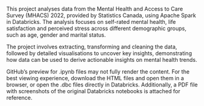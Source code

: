 This project analyses data from the Mental Health and Access to Care Survey (MHACS) 2022, provided by Statistics Canada, using Apache Spark in Databricks. The analysis focuses on self-rated mental health, life satisfaction and perceived stress across different demographic groups, such as age, gender and marital status.

The project involves extracting, transforming and cleaning the data, followed by detailed visualisations to uncover key insights, demonstrating how data can be used to derive actionable insights on mental health trends.

GitHub’s preview for .ipynb files may not fully render the content. For the best viewing experience, download the HTML files and open them in a browser, or open the .dbc files directly in Databricks. Additionally, a PDF file with screenshots of the original Databricks notebooks is attached for reference.
